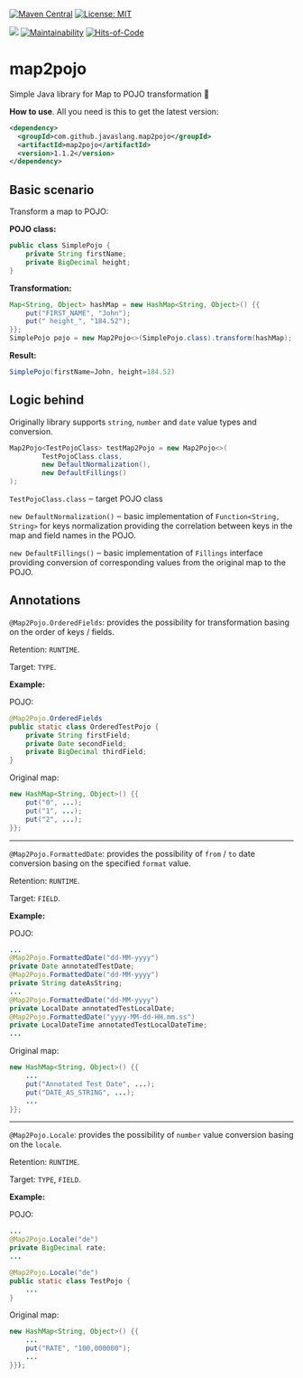[![Maven Central](https://maven-badges.herokuapp.com/maven-central/com.github.javaslang.map2pojo/map2pojo/badge.svg)](https://maven-badges.herokuapp.com/maven-central/com.github.javaslang.map2pojo/map2pojo)
[![License: MIT](https://img.shields.io/badge/License-MIT-green.svg)](https://opensource.org/licenses/MIT)

![](https://github.com/javaSlang/map2pojo/workflows/Java%20CI/badge.svg)
[![Maintainability](https://api.codeclimate.com/v1/badges/de8a444a25d12adfe9bb/maintainability)](https://codeclimate.com/github/javaSlang/map2pojo/maintainability)
[![Hits-of-Code](https://hitsofcode.com/github/javaSlang/map2pojo)](https://hitsofcode.com/view/github/javaSlang/map2pojo)
# map2pojo
Simple Java library for Map to POJO transformation 🧬

**How to use**.
All you need is this to get the latest version:
```xml
<dependency>
  <groupId>com.github.javaslang.map2pojo</groupId>
  <artifactId>map2pojo</artifactId>
  <version>1.1.2</version>
</dependency>
```

## Basic scenario

Transform a map to POJO:

**POJO class:**
```java
public class SimplePojo {
    private String firstName;
    private BigDecimal height;
}
```

**Transformation:**
```java
Map<String, Object> hashMap = new HashMap<String, Object>() {{
	put("FIRST_NAME", "John");
	put(" height_", "184.52");
}};
SimplePojo pojo = new Map2Pojo<>(SimplePojo.class).transform(hashMap);
```

**Result:**
```java
SimplePojo(firstName=John, height=184.52)
```

## Logic behind
Originally library supports `string`, `number` and `date` value types and conversion.

```java
Map2Pojo<TestPojoClass> testMap2Pojo = new Map2Pojo<>(
		TestPojoClass.class,
		new DefaultNormalization(),
		new DefaultFillings()
);
```
`TestPojoClass.class` ‒ target POJO class

`new DefaultNormalization()` ‒ basic implementation of `Function<String, String>` for keys normalization providing the correlation between keys in the map and field names in the POJO.

`new DefaultFillings()` ‒ basic implementation of `Fillings` interface providing conversion of corresponding values from the original map to the POJO.

## Annotations
`@Map2Pojo.OrderedFields`: provides the possibility for transformation basing on the order of keys / fields.

Retention: `RUNTIME`.

Target: `TYPE`.

**Example:**

POJO:
```java
@Map2Pojo.OrderedFields
public static class OrderedTestPojo {
    private String firstField;
    private Date secondField;
    private BigDecimal thirdField;
}
```

Original map:
```java
new HashMap<String, Object>() {{
    put("0", ...);
    put("1", ...);
    put("2", ...);
}};
```
___
`@Map2Pojo.FormattedDate`: provides the possibility of `from` / `to` date conversion basing on the specified `format` value.

Retention: `RUNTIME`.

Target: `FIELD`.

**Example:**

POJO:
```java
...
@Map2Pojo.FormattedDate("dd-MM-yyyy")
private Date annotatedTestDate;
@Map2Pojo.FormattedDate("dd-MM-yyyy")
private String dateAsString;
...
@Map2Pojo.FormattedDate("dd-MM-yyyy")
private LocalDate annotatedTestLocalDate;
@Map2Pojo.FormattedDate("yyyy-MM-dd-HH.mm.ss")
private LocalDateTime annotatedTestLocalDateTime;
...
```

Original map:
```java
new HashMap<String, Object>() {{
    ...
    put("Annotated Test Date", ...);
    put("DATE_AS_STRING", ...);
    ...
}};
```
___
`@Map2Pojo.Locale`: provides the possibility of `number` value conversion basing on the `locale`.

Retention: `RUNTIME`.

Target: `TYPE`, `FIELD`.

**Example:**

POJO:
```java
...
@Map2Pojo.Locale("de")
private BigDecimal rate;
...
```
```java
@Map2Pojo.Locale("de")
public static class TestPojo {
    ...
}
```

Original map:
```java
new HashMap<String, Object>() {{
    ...
    put("RATE", "100,000000");
    ...
}});
```
